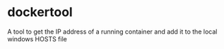 # dockertool
A tool to get the IP address of a running container and add it to the local windows HOSTS file
